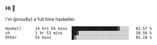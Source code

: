 ### Hi 👋

I'm (proudly) a full time haskeller.

<!--START_SECTION:waka-->

```text
Haskell      14 hrs 55 mins  ████████████████████▓░░░░   82.57 %
sh           1 hr 53 mins    ██▓░░░░░░░░░░░░░░░░░░░░░░   10.50 %
Other        55 mins         █▒░░░░░░░░░░░░░░░░░░░░░░░   05.10 %
```

<!--END_SECTION:waka-->
